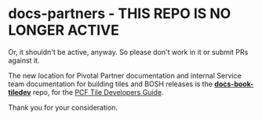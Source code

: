 # docs-partners - THIS REPO IS NO LONGER ACTIVE

Or, it shouldn't be active, anyway. So please don't work in it or submit PRs against it.

The new location for Pivotal Partner documentation and internal Service team documentation for building tiles and BOSH releases is the **[docs-book-tiledev](https://github.com/pivotal-cf/docs-book-tiledev)** repo, for the [PCF Tile Developers Guide](http://docs.pivotal.io/tiledev).

Thank you for your consideration.
